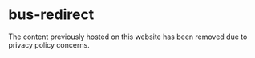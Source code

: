 # bus-redirect
The content previously hosted on this website has been removed due to privacy policy concerns.
